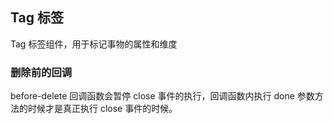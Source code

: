 <div class="demo-header">
<p class="overviewicon">
  <span class="wapi-form-tag"/>
</p>

## Tag 标签

<nova-uxlink widget-name="Tag"></nova-uxlink>

Tag 标签组件，用于标记事物的属性和维度
</div>

### 删除前的回调

<p>before-delete 回调函数会暂停 close 事件的执行，回调函数内执行 done 参数方法的时候才是真正执行 close 事件的时候。</p>
<nova-demo-view link="tag/before-delete"></nova-demo-view>

<br>

<nova-attributes link="tag"></nova-attributes>

